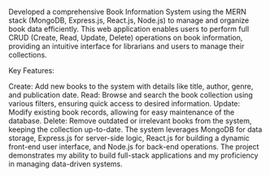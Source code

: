 Developed a comprehensive Book Information System using the MERN stack (MongoDB, Express.js, React.js, Node.js) to manage and organize book data efficiently. This web application enables users to perform full CRUD (Create, Read, Update, Delete) operations on book information, providing an intuitive interface for librarians and users to manage their collections.

Key Features:

Create: Add new books to the system with details like title, author, genre, and publication date.
Read: Browse and search the book collection using various filters, ensuring quick access to desired information.
Update: Modify existing book records, allowing for easy maintenance of the database.
Delete: Remove outdated or irrelevant books from the system, keeping the collection up-to-date.
The system leverages MongoDB for data storage, Express.js for server-side logic, React.js for building a dynamic front-end user interface, and Node.js for back-end operations. The project demonstrates my ability to build full-stack applications and my proficiency in managing data-driven systems.
